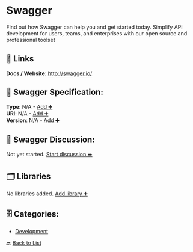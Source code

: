 # Swagger

Find out how Swagger can help you and get started today. Simplify API development for users, teams, and enterprises with our open source and professional toolset

##  🔗 Links
**Docs / Website**: http://swagger.io/

## 🧬 Swagger Specification:
**Type**: N/A - [Add ➕](https://github.com/apis-list/apis-list/edit/main/apis.yaml#L18584)  
**URI**: N/A - [Add ➕](https://github.com/apis-list/apis-list/edit/main/apis.yaml#L18584)  
**Version**: N/A - [Add ➕](https://github.com/apis-list/apis-list/edit/main/apis.yaml#L18584)

## 💬 Swagger Discussion:
Not yet started. [Start discussion ➡️](https://github.com/apis-list/apis-list/discussions/new)

## 🗂️ Libraries

No libraries added. [Add library ➕](https://github.com/apis-list/apis-list/edit/main/apis.yaml#L18584)    


## 🗄️ Categories:
- [Development](https://github.com/apis-list/apis-list#development-)

🔙  [Back to List](https://github.com/apis-list/apis-list)
